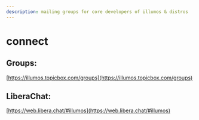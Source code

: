 ```yaml
---
description: mailing groups for core developers of illumos & distros
---
```


# connect

## Groups:

[https://illumos.topicbox.com/groups](https://illumos.topicbox.com/groups)

## LiberaChat:

[https://web.libera.chat/#illumos](https://web.libera.chat/#illumos)
